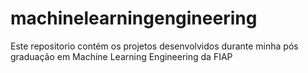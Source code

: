 # machinelearningengineering
Este repositorio contém os projetos desenvolvidos durante minha pós graduação em Machine Learning Engineering da FIAP
